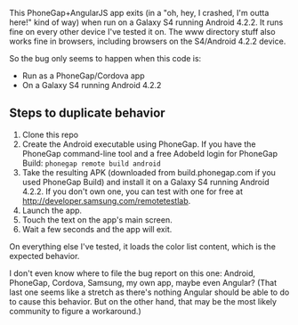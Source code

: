 This PhoneGap+AngularJS app exits (in a "oh, hey, I crashed, I'm outta here!" kind of way) when run on a Galaxy S4 running Android 4.2.2. It runs fine on every other device I've tested it on. The www directory stuff also works fine in browsers, including browsers on the S4/Android 4.2.2 device.

So the bug only seems to happen when this code is:

* Run as a PhoneGap/Cordova app
* On a Galaxy S4 running Android 4.2.2

## Steps to duplicate behavior

1. Clone this repo
2. Create the Android executable using PhoneGap. If you have the PhoneGap command-line tool and a free AdobeId login for PhoneGap Build: `phonegap remote build android`
3. Take the resulting APK (downloaded from build.phonegap.com if you used PhoneGap Build) and install it on a Galaxy S4 running Android 4.2.2. If you don't own one, you can test with one for free at http://developer.samsung.com/remotetestlab.
4. Launch the app.
5. Touch the text on the app's main screen.
6. Wait a few seconds and the app will exit.

On everything else I've tested, it loads the color list content, which is the expected behavior.

I don't even know where to file the bug report on this one: Android, PhoneGap, Cordova, Samsung, my own app, maybe even Angular? (That last one seems like a stretch as there's nothing Angular should be able to do to cause this behavior. But on the other hand, that may be the most likely community to figure a workaround.)
